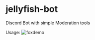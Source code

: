 # jellyfish-bot
 Discord Bot with simple Moderation tools

 Usage:
 ![foxdemo](https://i.imgur.com/X8EKeDO.png)
